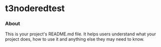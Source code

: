 t3noderedtest
=============

### About

This is your project's README.md file. It helps users understand what your
project does, how to use it and anything else they may need to know.